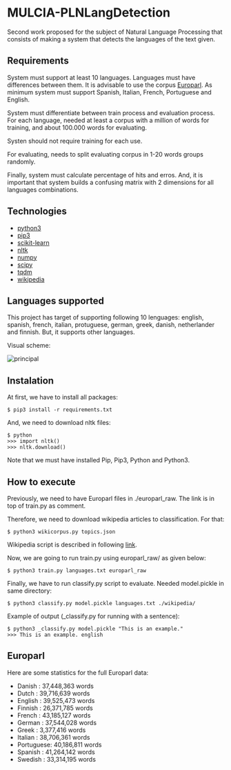 # MULCIA-PLNLangDetection

Second work proposed for the subject of Natural Language Processing that consists of making a system that detects the languages of the text given.

## Requirements

System must support at least 10 languages. Languages must have differences between them. It is advisable to use the corpus [Europarl](http://www.statmt.org/europarl/). As minimum system must support Spanish, Italian, French, Portuguese and English.

System must differentiate between train process and evaluation process. For each language, needed at least a corpus with a million of words for training, and about 100.000 words for evaluating.

Systen should not require training for each use.

For evaluating, needs to split evaluating corpus in 1-20 words groups randomly. 

Finally, system must calculate percentage of hits and erros. And, it is important that system builds a confusing matrix with 2 dimensions for all languages combinations.

## Technologies

* [python3](https://www.python.org/download/releases/3.0/)
* [pip3](https://pypi.python.org/pypi/pip)
* [scikit-learn](http://scikit-learn.org/)
* [nltk](http://www.nltk.org/)
* [numpy](http://www.numpy.org/) 
* [scipy](https://www.scipy.org/)
* [tqdm](https://pypi.python.org/pypi/tqdm)
* [wikipedia](https://pypi.python.org/pypi/wikipedia/)

## Languages supported

This project has target of supporting following 10 lenguages: english, spanish, french, italian, protuguese, german, greek, danish, netherlander and finnish. But, it supports other languages.

Visual scheme:

![principal](http://www.nltk.org/images/supervised-classification.png)

## Instalation

At first, we have to install all packages:

`$ pip3 install -r requirements.txt`

And, we need to download nltk files:

    $ python
    >>> import nltk()
    >>> nltk.download()

Note that we must have installed Pip, Pip3, Python and Python3.

## How to execute

Previously, we need to have Europarl files in ./europarl_raw. The link is in top of train.py as comment.

Therefore, we need to download wikipedia articles to classification. For that:

`$ python3 wikicorpus.py topics.json`

Wikipedia script is described in following [link](https://github.com/serrodcal/WikiCorpus/blob/master/README.md).

Now, we are going to run train.py using europarl_raw/ as given below:

`$ python3 train.py languages.txt europarl_raw`

Finally, we have to run classify.py script to evaluate. Needed model.pickle in same directory:

`$ python3 classify.py model.pickle languages.txt ./wikipedia/`

Example of output (_classify.py for running with a sentence):

    $ python3 _classify.py model.pickle "This is an example."
    >>> This is an example.	english

## Europarl

Here are some statistics for the full Europarl data:

* Danish    :  37,448,363 words
* Dutch     :  39,716,639 words
* English   :  39,525,473 words
* Finnish   :  26,371,785 words
* French    :  43,185,127 words
* German    :  37,544,028 words
* Greek     :   3,377,416 words
* Italian   :  38,706,361 words
* Portuguese:  40,186,811 words
* Spanish   :  41,264,142 words
* Swedish   :  33,314,195 words
